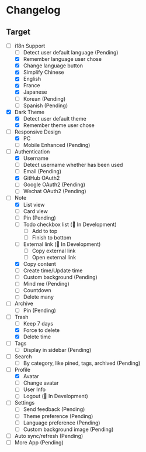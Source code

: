 # Changelog

## Target

- [ ] i18n Support
  - [ ] Detect user default language (Pending)
  - [x] Remember language user chose
  - [x] Change language button
  - [x] Simplify Chinese
  - [x] English
  - [x] France
  - [x] Japanese
  - [ ] Korean (Pending)
  - [ ] Spanish (Pending)
- [x] Dark Theme
  - [x] Detect user default theme
  - [x] Remember theme user chose
- [ ] Responsive Design
  - [x] PC
  - [ ] Mobile Enhanced (Pending)
- [ ] Authentication
  - [x] Username
  - [ ] Detect username whether has been used
  - [ ] Email (Pending)
  - [x] GitHub OAuth2
  - [ ] Google OAuth2 (Pending)
  - [ ] Wechat OAuth2 (Pending)
- [ ] Note
  - [x] List view
  - [ ] Card view
  - [ ] Pin (Pending)
  - [ ] Todo checkbox list (🚀 In Development)
    - [ ] Add to top
    - [ ] Finish to bottom
  - [ ] External link (🚀 In Development)
    - [ ] Copy external link
    - [ ] Open external link
  - [x] Copy content
  - [ ] Create time/Update time
  - [ ] Custom background (Pending)
  - [ ] Mind me (Pending)
  - [ ] Countdown
  - [ ] Delete many
- [ ] Archive
  - [ ] Pin (Pending)
- [ ] Trash
  - [ ] Keep 7 days
  - [x] Force to delete
  - [x] Delete time
- [ ] Tags
  - [ ] Display in sidebar (Pending)
- [ ] Search
  - [ ] By category, like pined, tags, archived (Pending)
- [ ] Profile
  - [x] Avatar
  - [ ] Change avatar
  - [ ] User Info
  - [ ] Logout (🚀 In Development)
- [ ] Settings
  - [ ] Send feedback (Pending)
  - [ ] Theme preference (Pending)
  - [ ] Language preference (Pending)
  - [ ] Custom background image (Pending)
- [ ] Auto sync/refresh (Pending)
- [ ] More App (Pending)
